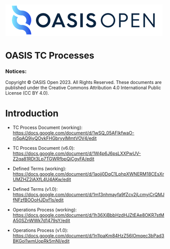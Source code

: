 ![OASIS](./OASIS-Logo.png)
---

# OASIS TC Processes


### Notices:

Copyright © OASIS Open 2023. All Rights Reserved. These documents are published
under the Creative Commons Attribution 4.0 International Public License (CC BY
4.0).

# Introduction

- TC Process Document (working): https://docs.google.com/document/d/1wSQ_05AFIkfwaO-nj5pAQ9iyQOvkFHGbryylMmtVOV4/edit
- TC Process Document (v6.0): https://docs.google.com/document/d/1W4p6J6psLXXPwUV-Z2qa81RDt3Lp7TGWRfbpQjCgyFA/edit

- Defined Terms (working): https://docs.google.com/document/d/1aojj0DqC1LphpXWNERM18CEsXrUMZHZ2iAXfL4U4AKw/edit
- Defined Terms (v1.0): https://docs.google.com/document/d/1m13nhmayfa9fZcv2jLcmyiCrQMJfNFzfBOOoHJDxf1s/edit
  
- Operations Process (working): https://docs.google.com/document/d/1h36XjBbbHzdHJZtEAe8OKR7stMA50SZnWWk7d1479sY/edit
- Operations Process (v1.0): https://docs.google.com/document/d/1n1lpaKm84HzZ56lOmqec3bPad3BKGol1wmUopRk5mNI/edit
